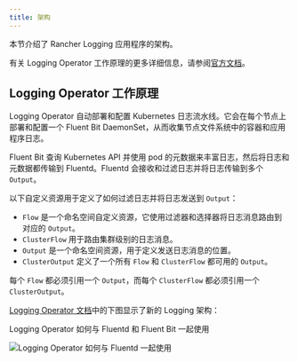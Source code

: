 ```yaml
---
title: 架构
---
```


本节介绍了 Rancher Logging 应用程序的架构。

有关 Logging Operator 工作原理的更多详细信息，请参阅[官方文档](https://kube-logging.github.io/docs/#architecture)。

## Logging Operator 工作原理

Logging Operator 自动部署和配置 Kubernetes 日志流水线。它会在每个节点上部署和配置一个 Fluent Bit DaemonSet，从而收集节点文件系统中的容器和应用程序日志。

Fluent Bit 查询 Kubernetes API 并使用 pod 的元数据来丰富日志，然后将日志和元数据都传输到 Fluentd。Fluentd 会接收和过滤日志并将日志传输到多个`Output`。

以下自定义资源用于定义了如何过滤日志并将日志发送到 `Output`：

- `Flow` 是一个命名空间自定义资源，它使用过滤器和选择器将日志消息路由到对应的 `Output`。
- `ClusterFlow` 用于路由集群级别的日志消息。
- `Output` 是一个命名空间资源，用于定义发送日志消息的位置。
- `ClusterOutput` 定义了一个所有 `Flow` 和 `ClusterFlow` 都可用的 `Output`。

每个 `Flow` 都必须引用一个 `Output`，而每个 `ClusterFlow` 都必须引用一个 `ClusterOutput`。

[Logging Operator 文档](https://kube-logging.github.io/docs/#architecture)中的下图显示了新的 Logging 架构：

<figcaption>Logging Operator 如何与 Fluentd 和 Fluent Bit 一起使用</figcaption>

![Logging Operator 如何与 Fluentd 一起使用](/img/banzai-cloud-logging-operator.png)
